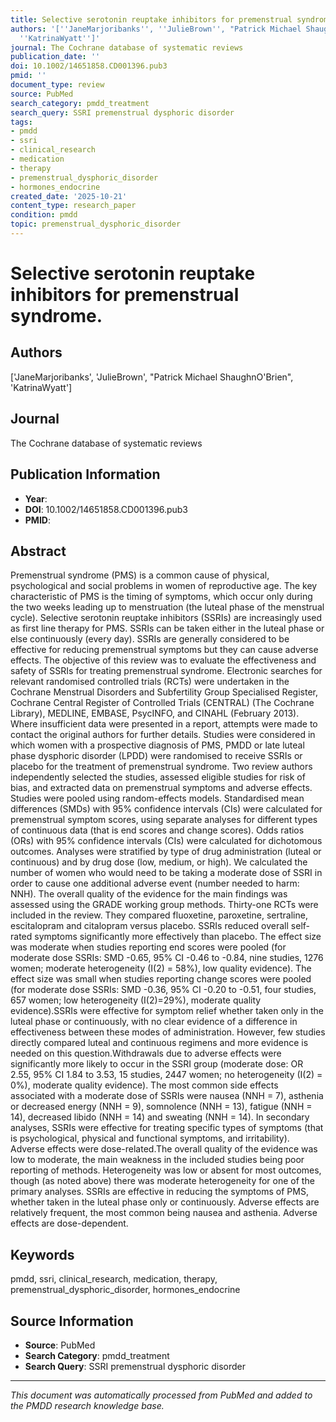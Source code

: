 ```yaml
---
title: Selective serotonin reuptake inhibitors for premenstrual syndrome.
authors: '[''JaneMarjoribanks'', ''JulieBrown'', "Patrick Michael ShaughnO''Brien",
  ''KatrinaWyatt'']'
journal: The Cochrane database of systematic reviews
publication_date: ''
doi: 10.1002/14651858.CD001396.pub3
pmid: ''
document_type: review
source: PubMed
search_category: pmdd_treatment
search_query: SSRI premenstrual dysphoric disorder
tags:
- pmdd
- ssri
- clinical_research
- medication
- therapy
- premenstrual_dysphoric_disorder
- hormones_endocrine
created_date: '2025-10-21'
content_type: research_paper
condition: pmdd
topic: premenstrual_dysphoric_disorder
---
```


# Selective serotonin reuptake inhibitors for premenstrual syndrome.

## Authors
['JaneMarjoribanks', 'JulieBrown', "Patrick Michael ShaughnO'Brien", 'KatrinaWyatt']

## Journal
The Cochrane database of systematic reviews

## Publication Information
- **Year**: 
- **DOI**: 10.1002/14651858.CD001396.pub3
- **PMID**: 

## Abstract
Premenstrual syndrome (PMS) is a common cause of physical, psychological and social problems in women of reproductive age. The key characteristic of PMS is the timing of symptoms, which occur only during the two weeks leading up to menstruation (the luteal phase of the menstrual cycle). Selective serotonin reuptake inhibitors (SSRIs) are increasingly used as first line therapy for PMS. SSRIs can be taken either in the luteal phase or else continuously (every day). SSRIs are generally considered to be effective for reducing premenstrual symptoms but they can cause adverse effects. The objective of this review was to evaluate the effectiveness and safety of SSRIs for treating premenstrual syndrome. Electronic searches for relevant randomised controlled trials (RCTs) were undertaken in the Cochrane Menstrual Disorders and Subfertility Group Specialised Register, Cochrane Central Register of Controlled Trials (CENTRAL) (The Cochrane Library), MEDLINE, EMBASE, PsycINFO, and CINAHL (February 2013). Where insufficient data were presented in a report, attempts were made to contact the original authors for further details. Studies were considered in which women with a prospective diagnosis of PMS, PMDD or late luteal phase dysphoric disorder (LPDD) were randomised to receive SSRIs or placebo for the treatment of premenstrual syndrome. Two review authors independently selected the studies, assessed eligible studies for risk of bias, and extracted data on premenstrual symptoms and adverse effects. Studies were pooled using random-effects models. Standardised mean differences (SMDs) with 95% confidence intervals (CIs) were calculated for premenstrual symptom scores, using separate analyses for different types of continuous data (that is end scores and change scores). Odds ratios (ORs) with 95% confidence intervals (CIs) were calculated for dichotomous outcomes. Analyses were stratified by type of drug administration (luteal or continuous) and by drug dose (low, medium, or high). We calculated the number of women who would need to be taking a moderate dose of SSRI in order to cause one additional adverse event (number needed to harm: NNH). The overall quality of the evidence for the main findings was assessed using the GRADE working group methods. Thirty-one RCTs were included in the review. They compared fluoxetine, paroxetine, sertraline, escitalopram and citalopram versus placebo. SSRIs reduced overall self-rated symptoms significantly more effectively than placebo. The effect size was moderate when studies reporting end scores were pooled (for moderate dose SSRIs: SMD -0.65, 95% CI -0.46 to -0.84, nine studies, 1276 women; moderate heterogeneity (I(2) = 58%), low quality evidence). The effect size was small when studies reporting change scores were pooled (for moderate dose SSRIs: SMD -0.36, 95% CI -0.20 to -0.51, four studies, 657 women; low heterogeneity (I(2)=29%), moderate quality evidence).SSRIs were effective for symptom relief whether taken only in the luteal phase or continuously, with no clear evidence of a difference in effectiveness between these modes of administration. However, few studies directly compared luteal and continuous regimens and more evidence is needed on this question.Withdrawals due to adverse effects were significantly more likely to occur in the SSRI group (moderate dose: OR 2.55, 95% CI 1.84 to 3.53, 15 studies, 2447 women; no heterogeneity (I(2) = 0%), moderate quality evidence). The most common side effects associated with a moderate dose of SSRIs were nausea (NNH = 7), asthenia or decreased energy (NNH = 9), somnolence (NNH = 13), fatigue (NNH = 14), decreased libido (NNH = 14) and sweating (NNH = 14). In secondary analyses, SSRIs were effective for treating specific types of symptoms (that is psychological, physical and functional symptoms, and irritability). Adverse effects were dose-related.The overall quality of the evidence was low to moderate, the main weakness in the included studies being poor reporting of methods. Heterogeneity was low or absent for most outcomes, though (as noted above) there was moderate heterogeneity for one of the primary analyses. SSRIs are effective in reducing the symptoms of PMS, whether taken in the luteal phase only or continuously. Adverse effects are relatively frequent, the most common being nausea and asthenia. Adverse effects are dose-dependent.

## Keywords
pmdd, ssri, clinical_research, medication, therapy, premenstrual_dysphoric_disorder, hormones_endocrine

## Source Information
- **Source**: PubMed
- **Search Category**: pmdd_treatment
- **Search Query**: SSRI premenstrual dysphoric disorder

---
*This document was automatically processed from PubMed and added to the PMDD research knowledge base.*
